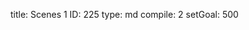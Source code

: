 title:          Scenes 1
ID:             225
type:           md
compile:        2
setGoal:        500


